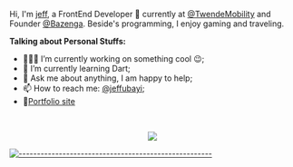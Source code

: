 
Hi, I'm [jeff](https://jeffubayi.site/), a FrontEnd Developer 🚀 currently at [@TwendeMobility](https://github.com/twende-app) and Founder [@Bazenga](https://github.com/ubeezy). Beside's programming, I enjoy gaming and traveling.

  
**Talking about Personal Stuffs:**

- 👨🏽‍💻 I’m currently working on something cool :wink:;
- 🌱 I’m currently learning Dart; 
- 💬 Ask me about anything, I am happy to help;
- 📫 How to reach me: [@jeffubayi](https://twitter.com/jeffubayi);
- 📝[Portfolio site](https://jeffubayi.site)

<!--END_SECTION:waka-->


<br/>

<p align="center"> <img src="https://github-readme-stats.vercel.app/api?username=jeffubayi&show_icons=true&theme=gotham" />
  
[![-----------------------------------------------------](https://raw.githubusercontent.com/andreasbm/readme/master/assets/lines/colored.png)](#table-of-contents)



